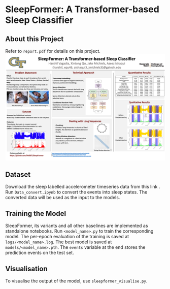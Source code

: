 # SleepFormer: A Transformer-based Sleep Classifier

## About this Project
Refer to `report.pdf` for details on this project.
![poster](https://github.com/HV007/SleepFormer/blob/main/poster.png)

## Dataset
Download the sleep labelled accelerometer timeseries data from this <a link=https://www.kaggle.com/competitions/child-mind-institute-detect-sleep-states> link </a>. Run `Data_convert.ipynb` to convert the events into sleep states. The converted data will be used as the input to the models.

## Training the Model
SleepFormer, its variants and all other baselines are implemented as standalone notebooks. Run `<model_name>.py` to train the corresponding model. The per-epoch evaluation of the training is saved at `logs/<model_name>.log`. The best model is saved at `models/<model_name>.pth`. The `events` variable at the end stores the prediction events on the test set.

## Visualisation
To visualise the output of the model, use `sleepformer_visualise.py`.
